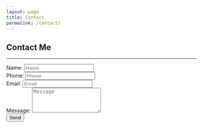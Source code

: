 ```yaml
---
layout: page
title: Contact
permalink: /contact/
---
```


## **Contact Me**
---

<form class="row g-3 needs-validation" autocomplete="off" style="box-sizing: border-box;" novalidate>
<div class="parent" style="box-sizing: border-box;">
<div class="div1" style="box-sizing: border-box;">
    <div class="mb-0" style="box-sizing: border-box;">
        <label for="form-name" class="form-label opacity0" style="box-sizing: border-box;" id="form-name-label">Name:</label>
        <input type="text" class="form-control danger" id="form-name" placeholder="Name" placeholder-slug="Name" name="name" style="box-sizing: border-box;" autocomplete="dgdd" required>
    </div>
</div>
<div class="div2" style="box-sizing: border-box;">
    <div class="mb-0" style="box-sizing: border-box;">
        <label for="form-phone" class="form-label opacity0" style="box-sizing: border-box;" id="form-phone-label">Phone:</label>
        <input type="tel" class="form-control" id="form-phone" placeholder="Phone" placeholder-slug="Phone" name="phone" style="box-sizing: border-box;" autocomplete="retrt" required>
    </div>
</div>
<div class="div3" style="box-sizing: border-box;">
    <div class="mb-0" style="box-sizing: border-box;">
        <label for="form-email" class="form-label opacity0" style="box-sizing: border-box;" id="form-email-label">Email:</label>
        <input type="email" class="form-control" id="form-email" placeholder="Email" placeholder-slug="Email" name="email"  style="box-sizing: border-box;" autocomplete="juyjjuy" required>
    </div>
</div>
<div class="div4" style="box-sizing: border-box;">
    <div class="mb-0" style="box-sizing: border-box;">
        <label for="form-message" class="form-label opacity0" style="box-sizing: border-box;" id="form-message-label">Message:</label>
        <textarea class="form-control" id="form-message" rows="4" name="message" placeholder="Message" placeholder-slug="Message" style="box-sizing: border-box;" autocomplete="off" required></textarea>
    </div>
</div>
<div class="div5" style="box-sizing: border-box;">
    <div class="mb-0 text-center" style="box-sizing: border-box;">
        <button id="form-button" class="btn btn-primary" type="submit" style="box-sizing: border-box;">Send</button>
    </div>
</div>
</div>
</form>


